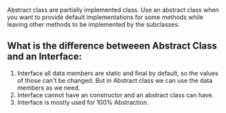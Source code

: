 Abstract class are partially implemented class.
Use an abstract class when you want to provide default implementations for some methods while leaving other methods to be implemented by the subclasses.

What is the difference betweeen Abstract Class and an Interface:
---------------------------------------------------------------
1. Interface all data members are static and final by default, so the values of those can't be changed. But in Abstract class we can use the data members as we need.
2. Interface cannot have an constructor and an abstract class can have.
3. Interface is mostly used for 100% Abstraction.